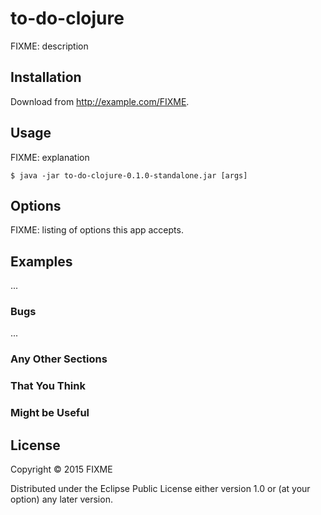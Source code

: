 # to-do-clojure

FIXME: description

## Installation

Download from http://example.com/FIXME.

## Usage

FIXME: explanation

    $ java -jar to-do-clojure-0.1.0-standalone.jar [args]

## Options

FIXME: listing of options this app accepts.

## Examples

...

### Bugs

...

### Any Other Sections
### That You Think
### Might be Useful

## License

Copyright © 2015 FIXME

Distributed under the Eclipse Public License either version 1.0 or (at
your option) any later version.
